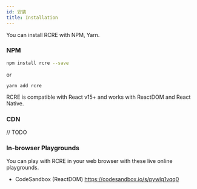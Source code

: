 ```yaml
---
id: 安装
title: Installation
---
```


You can install RCRE with NPM, Yarn.

### NPM

```sh
npm install rcre --save
```

or

    yarn add rcre
    

RCRE is compatible with React v15+ and works with ReactDOM and React Native.

### CDN

// TODO

### In-browser Playgrounds

You can play with RCRE in your web browser with these live online playgrounds.

* CodeSandbox (ReactDOM) https://codesandbox.io/s/pywlq1vqq0